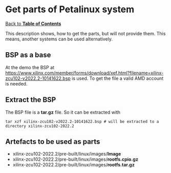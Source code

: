 # Get parts of Petalinux system

[Back to **Table of Contents**](contents.md)

This description shows, how to get the parts, but will not provide them. This means, another systems can be used alternatively.

## BSP as a base
At the demo the BSP at <https://www.xilinx.com/member/forms/download/xef.html?filename=xilinx-zcu102-v2022.2-10141622.bsp> is used.
To get the file a valid AMD account is needed.

## Extract the BSP
The BSP file is a **tar.gz** file. So it can be extracted with

    tar xzf xilinx-zcu102-v2022.2-10141622.bsp # will be extracted to a directory xilinx-zcu102-2022.2

##  Artefacts to be used as parts

  * xilinx-zcu102-2022.2/pre-built/linux/images/**Image**
  * xilinx-zcu102-2022.2/pre-built/linux/images/**rootfs.cpio.gz**
  * xilinx-zcu102-2022.2/pre-built/linux/images/**rootfs.tar.gz**





